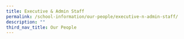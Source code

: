 ```yaml
---
title: Executive & Admin Staff
permalink: /school-information/our-people/executive-n-admin-staff/
description: ""
third_nav_title: Our People
---
```

